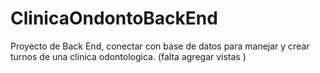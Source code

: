 # ClinicaOndontoBackEnd
Proyecto de Back End, conectar con base de datos para manejar y crear turnos de una clinica odontologica. (falta agregar vistas )
